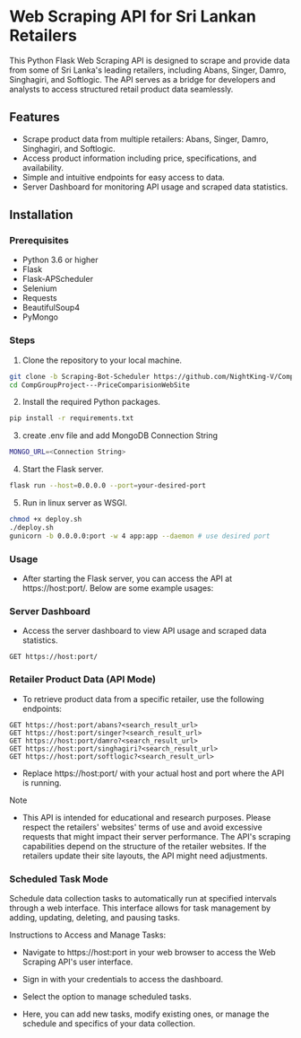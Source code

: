# Web Scraping API for Sri Lankan Retailers

This Python Flask Web Scraping API is designed to scrape and provide data from some of Sri Lanka's leading retailers, including Abans, Singer, Damro, Singhagiri, and Softlogic. The API serves as a bridge for developers and analysts to access structured retail product data seamlessly.

## Features

- Scrape product data from multiple retailers: Abans, Singer, Damro, Singhagiri, and Softlogic.
- Access product information including price, specifications, and availability.
- Simple and intuitive endpoints for easy access to data.
- Server Dashboard for monitoring API usage and scraped data statistics.

## Installation

### Prerequisites

- Python 3.6 or higher
- Flask
- Flask-APScheduler
- Selenium
- Requests
- BeautifulSoup4
- PyMongo

### Steps

1. Clone the repository to your local machine.

```sh
git clone -b Scraping-Bot-Scheduler https://github.com/NightKing-V/CompGroupProject---PriceComparisionWebSite.git
cd CompGroupProject---PriceComparisionWebSite
```
2. Install the required Python packages.

```sh
pip install -r requirements.txt
```

3. create .env file and add MongoDB Connection String
```sh
MONGO_URL=<Connection String>
```

4. Start the Flask server.

```sh
flask run --host=0.0.0.0 --port=your-desired-port
```

5. Run in linux server as WSGI.

```sh
chmod +x deploy.sh
./deploy.sh
gunicorn -b 0.0.0.0:port -w 4 app:app --daemon # use desired port
```

### Usage
- After starting the Flask server, you can access the API at https://host:port/. Below are some example usages:


### Server Dashboard
- Access the server dashboard to view API usage and scraped data statistics.


```http
GET https://host:port/
```

### Retailer Product Data (API Mode)
- To retrieve product data from a specific retailer, use the following endpoints:

```http
GET https://host:port/abans?<search_result_url>
GET https://host:port/singer?<search_result_url>
GET https://host:port/damro?<search_result_url>
GET https://host:port/singhagiri?<search_result_url>
GET https://host:port/softlogic?<search_result_url>
```
- Replace https://host:port/ with your actual host and port where the API is running.

Note
- This API is intended for educational and research purposes. Please respect the retailers' websites' terms of use and avoid excessive requests that might impact their server performance.
The API's scraping capabilities depend on the structure of the retailer websites. If the retailers update their site layouts, the API might need adjustments.

### Scheduled Task Mode

Schedule data collection tasks to automatically run at specified intervals through a web interface. This interface allows for task management by adding, updating, deleting, and pausing tasks.

Instructions to Access and Manage Tasks:

- Navigate to https://host:port in your web browser to access the Web Scraping API's user interface.

- Sign in with your credentials to access the dashboard.

- Select the option to manage scheduled tasks.

- Here, you can add new tasks, modify existing ones, or manage the schedule and specifics of your data collection.